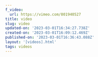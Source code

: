 ```yaml
---
f_video:
  url: https://vimeo.com/801940527
title: video
slug: video
updated-on: '2023-03-01T16:34:27.738Z'
created-on: '2023-03-01T16:09:12.469Z'
published-on: '2023-03-01T16:36:43.088Z'
layout: '[videos].html'
tags: videos
---
```



